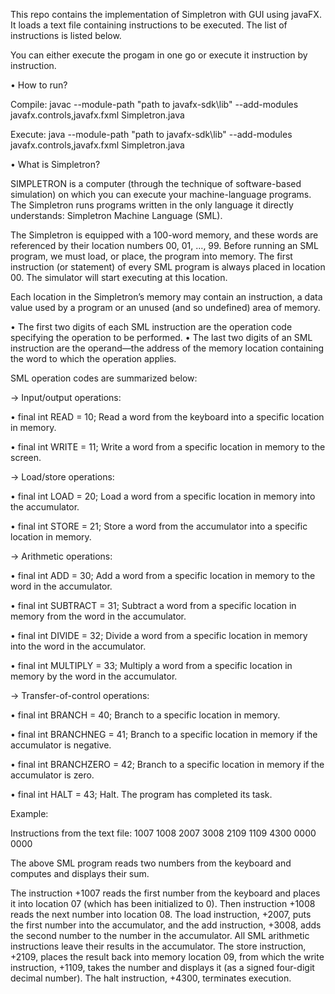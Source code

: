 

This repo contains the implementation of Simpletron with GUI using javaFX. It loads a text file containing instructions to be executed.
The list of instructions is listed below.

You can either execute the progam in one go or execute it instruction by instruction.


• How to run?

Compile:
javac --module-path "path to javafx-sdk\lib" --add-modules javafx.controls,javafx.fxml Simpletron.java

Execute:
java --module-path "path to javafx-sdk\lib" --add-modules javafx.controls,javafx.fxml Simpletron.java


• What is Simpletron?

SIMPLETRON is a computer (through the technique of software-based simulation) on which you can execute your machine-language programs.
The Simpletron runs programs written in the only language it directly understands: Simpletron Machine Language (SML).

The Simpletron is equipped with a 100-word memory, and these words are referenced by their location numbers 00, 01, …, 99.
Before running an SML program, we must load, or place, the program into memory. The first instruction (or statement) of every SML program is always placed
in location 00. The simulator will start executing at this location.

Each location in the Simpletron’s memory may contain an instruction, a data value used by a program or an unused (and so undefined) area of memory.

• The first two digits of each SML instruction are the operation code specifying the operation to be performed.
• The last two digits of an SML instruction are the operand—the address of the memory location containing the word to which the operation applies.

SML operation codes are summarized below:


→ Input/output operations:

• final int READ = 10;                     Read a word from the keyboard into a specific location in memory.

• final int WRITE = 11;                    Write a word from a specific location in memory to the screen.


→ Load/store operations:

• final int LOAD = 20;                     Load a word from a specific location in memory into the accumulator.

• final int STORE = 21;                    Store a word from the accumulator into a specific location in memory.


→ Arithmetic operations:

• final int ADD = 30;                     Add a word from a specific location in memory to the word in the accumulator.

• final int SUBTRACT = 31;                Subtract a word from a specific location in memory from the word in the accumulator.

• final int DIVIDE = 32;                  Divide a word from a specific location in memory into the word in the accumulator.

• final int MULTIPLY = 33;                Multiply a word from a specific location in memory by the word in the accumulator.


→ Transfer-of-control operations:

• final int BRANCH = 40;                 Branch to a specific location in memory.

• final int BRANCHNEG = 41;              Branch to a specific location in memory if the accumulator is negative.

• final int BRANCHZERO = 42;             Branch to a specific location in memory if the accumulator is zero.

• final int HALT = 43;                   Halt. The program has completed its task.


Example:


Instructions from the text file: 1007 1008 2007 3008 2109 1109 4300 0000 0000


The above SML program  reads two numbers from the keyboard and computes and displays their sum.


The instruction +1007 reads the first number from the keyboard and places it into location 07 (which has been initialized to 0).
Then instruction +1008 reads the next number into location 08.
The load instruction, +2007, puts the first number into the accumulator, and the add instruction, +3008, adds the second number to the number in the accumulator. All SML arithmetic instructions leave their results in the accumulator.
The store instruction, +2109, places the result back into memory location 09, from which the write instruction, +1109, takes the number and displays it (as a signed four-digit decimal number). The halt instruction, +4300, terminates execution.

